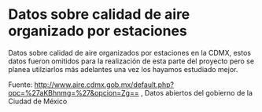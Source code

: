 # Datos sobre calidad de aire organizado por estaciones
Datos sobre calidad de aire organizados por estaciones en la CDMX, estos datos fueron omitidos para la realización de esta parte del proyecto pero se planea utilziarlos más adelantes una vez los hayamos estudiado mejor.

Fuente: http://www.aire.cdmx.gob.mx/default.php?opc=%27aKBhnmg=%27&opcion=Zg== , Datos abiertos del gobierno de la Ciudad de México
